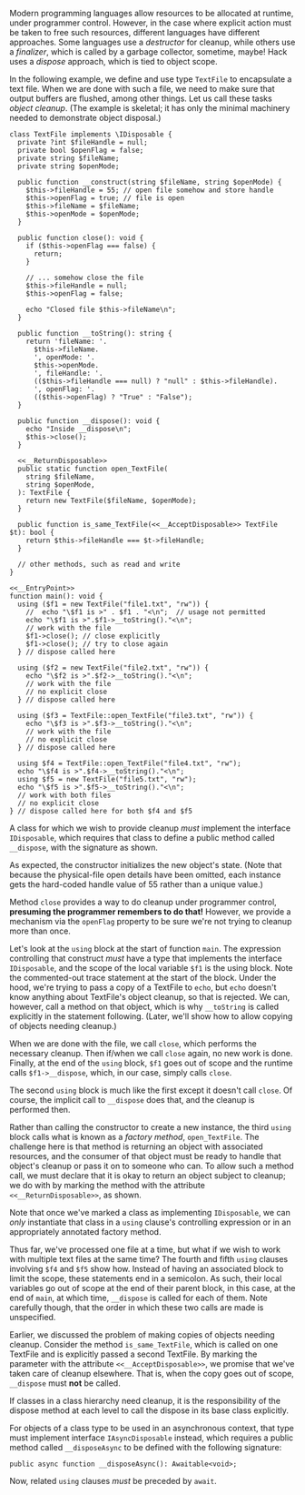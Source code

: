 Modern programming languages allow resources to be allocated at runtime, under programmer control. However, in the case where
explicit action must be taken to free such resources, different languages have different approaches. Some languages use a
*destructor* for cleanup, while others use a *finalizer*, which is called by a garbage collector, sometime, maybe! Hack uses
a *dispose* approach, which is tied to object scope.

In the following example, we define and use type `TextFile` to encapsulate a text file. When we are done with such a file,
we need to make sure that output buffers are flushed, among other things. Let us call these tasks *object cleanup*.  (The
example is skeletal; it has only the minimal machinery needed to demonstrate object disposal.)

```TextFile.php
class TextFile implements \IDisposable {
  private ?int $fileHandle = null;
  private bool $openFlag = false;
  private string $fileName;
  private string $openMode;

  public function __construct(string $fileName, string $openMode) {
    $this->fileHandle = 55; // open file somehow and store handle
    $this->openFlag = true; // file is open
    $this->fileName = $fileName;
    $this->openMode = $openMode;
  }

  public function close(): void {
    if ($this->openFlag === false) {
      return;
    }

    // ... somehow close the file
    $this->fileHandle = null;
    $this->openFlag = false;

    echo "Closed file $this->fileName\n";
  }

  public function __toString(): string {
    return 'fileName: '.
      $this->fileName.
      ', openMode: '.
      $this->openMode.
      ', fileHandle: '.
      (($this->fileHandle === null) ? "null" : $this->fileHandle).
      ', openFlag: '.
      (($this->openFlag) ? "True" : "False");
  }

  public function __dispose(): void {
    echo "Inside __dispose\n";
    $this->close();
  }

  <<__ReturnDisposable>>
  public static function open_TextFile(
    string $fileName,
    string $openMode,
  ): TextFile {
    return new TextFile($fileName, $openMode);
  }

  public function is_same_TextFile(<<__AcceptDisposable>> TextFile $t): bool {
    return $this->fileHandle === $t->fileHandle;
  }

  // other methods, such as read and write
}

<<__EntryPoint>>
function main(): void {
  using ($f1 = new TextFile("file1.txt", "rw")) {
    //  echo "\$f1 is >" . $f1 . "<\n";  // usage not permitted
    echo "\$f1 is >".$f1->__toString()."<\n";
    // work with the file
    $f1->close(); // close explicitly
    $f1->close(); // try to close again
  } // dispose called here

  using ($f2 = new TextFile("file2.txt", "rw")) {
    echo "\$f2 is >".$f2->__toString()."<\n";
    // work with the file
    // no explicit close
  } // dispose called here

  using ($f3 = TextFile::open_TextFile("file3.txt", "rw")) {
    echo "\$f3 is >".$f3->__toString()."<\n";
    // work with the file
    // no explicit close
  } // dispose called here

  using $f4 = TextFile::open_TextFile("file4.txt", "rw");
  echo "\$f4 is >".$f4->__toString()."<\n";
  using $f5 = new TextFile("file5.txt", "rw");
  echo "\$f5 is >".$f5->__toString()."<\n";
  // work with both files
  // no explicit close
} // dispose called here for both $f4 and $f5
```

A class for which we wish to provide cleanup *must* implement the interface `IDisposable`, which requires that class to
define a public method called `__dispose`, with the signature as shown.

As expected, the constructor initializes the new object's state. (Note that because the physical-file open details have been
omitted, each instance gets the hard-coded handle value of 55 rather than a unique value.)

Method `close` provides a way to do cleanup under programmer control, **presuming the programmer remembers to do that!** However,
we provide a mechanism via the `openFlag` property to be sure we're not trying to cleanup more than once.

Let's look at the `using` block at the start of function `main`. The expression controlling that construct *must* have a type
that implements the interface `IDisposable`, and the scope of the local variable `$f1` is the using block.  Note the commented-out
trace statement at the start of the block. Under the hood, we're trying to pass a copy of a TextFile to `echo`, but `echo`
doesn't know anything about TextFile's object cleanup, so that is rejected. We can, however, call a method on that object,
which is why `__toString` is called explicitly in the statement following. (Later, we'll show how to allow copying of objects
needing cleanup.)

When we are done with the file, we call `close`, which performs the necessary cleanup. Then if/when we call `close` again, no
new work is done. Finally, at the end of the `using` block, `$f1` goes out of scope and the runtime calls `$f1->__dispose`,
which, in our case, simply calls `close`.

The second `using` block is much like the first except it doesn't call `close`. Of course, the implicit call to `__dispose`
does that, and the cleanup is performed then.

Rather than calling the constructor to create a new instance, the third `using` block calls what is known as a *factory method*,
`open_TextFile`. The challenge here is that method is returning an object with associated resources, and the consumer of that
object must be ready to handle that object's cleanup or pass it on to someone who can. To allow such a method call, we must
declare that it is okay to return an object subject to cleanup; we do with by marking the method with the attribute
`<<__ReturnDisposable>>`, as shown.

Note that once we've marked a class as implementing `IDisposable`, we can *only* instantiate that class in a `using`
clause's controlling expression or in an appropriately annotated factory method.

Thus far, we've processed one file at a time, but what if we wish to work with multiple text files at the same time? The
fourth and fifth `using` clauses involving `$f4` and `$f5` show how. Instead of having an associated block to limit the scope,
these statements end in a semicolon. As such, their local variables go out of scope at the end of their parent block, in this
case, at the end of `main`, at which time, `__dispose` is called for each of them. Note carefully though, that the order in which
these two calls are made is unspecified.

Earlier, we discussed the problem of making copies of objects needing cleanup. Consider the method `is_same_TextFile`, which is
called on one TextFile and is explicitly passed a second TextFile.  By marking the parameter with the attribute `<<__AcceptDisposable>>`,
we promise that we've taken care of cleanup elsewhere. That is, when the copy goes out of scope, `__dispose` must **not** be called.

If classes in a class hierarchy need cleanup, it is the responsibility of the dispose method at each level to call the dispose
in its base class explicitly.

For objects of a class type to be used in an asynchronous context, that type must implement interface `IAsyncDisposable` instead,
which requires a public method called `__disposeAsync` to be defined with the following signature:

```Hack
public async function __disposeAsync(): Awaitable<void>;
```

Now, related `using` clauses *must* be preceded by `await`.
